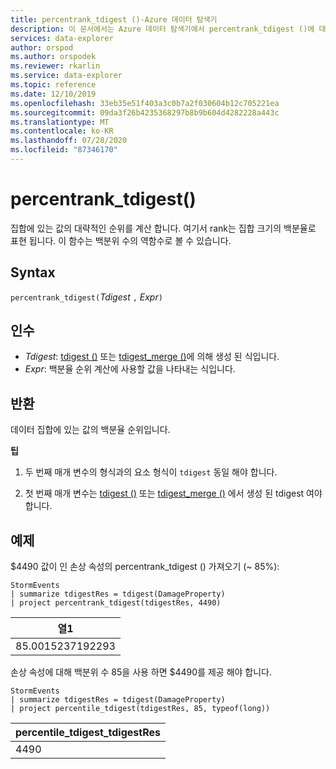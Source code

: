 ```yaml
---
title: percentrank_tdigest ()-Azure 데이터 탐색기
description: 이 문서에서는 Azure 데이터 탐색기에서 percentrank_tdigest ()에 대해 설명 합니다.
services: data-explorer
author: orspod
ms.author: orspodek
ms.reviewer: rkarlin
ms.service: data-explorer
ms.topic: reference
ms.date: 12/10/2019
ms.openlocfilehash: 33eb35e51f403a3c0b7a2f030604b12c705221ea
ms.sourcegitcommit: 09da3f26b4235368297b8b9b604d4282228a443c
ms.translationtype: MT
ms.contentlocale: ko-KR
ms.lasthandoff: 07/28/2020
ms.locfileid: "87346170"
---
```

# <a name="percentrank_tdigest"></a>percentrank_tdigest()

집합에 있는 값의 대략적인 순위를 계산 합니다. 여기서 rank는 집합 크기의 백분율로 표현 됩니다.
이 함수는 백분위 수의 역함수로 볼 수 있습니다.

## <a name="syntax"></a>Syntax

`percentrank_tdigest(`*Tdigest* `,` *Expr*`)`

## <a name="arguments"></a>인수

* *Tdigest*: [tdigest ()](tdigest-aggfunction.md) 또는 [tdigest_merge ()](tdigest-merge-aggfunction.md)에 의해 생성 된 식입니다.
* *Expr*: 백분율 순위 계산에 사용할 값을 나타내는 식입니다.

## <a name="returns"></a>반환

데이터 집합에 있는 값의 백분율 순위입니다.

**팁**

1) 두 번째 매개 변수의 형식과의 요소 형식이 `tdigest` 동일 해야 합니다.

2) 첫 번째 매개 변수는 [tdigest ()](tdigest-aggfunction.md) 또는 [tdigest_merge ()](tdigest-merge-aggfunction.md) 에서 생성 된 tdigest 여야 합니다.

## <a name="examples"></a>예제

$4490 값이 인 손상 속성의 percentrank_tdigest () 가져오기 (~ 85%):

<!-- csl: https://help.kusto.windows.net:443/Samples -->
```kusto
StormEvents
| summarize tdigestRes = tdigest(DamageProperty)
| project percentrank_tdigest(tdigestRes, 4490)

```

|열1|
|---|
|85.0015237192293|


손상 속성에 대해 백분위 수 85을 사용 하면 $4490를 제공 해야 합니다.

<!-- csl: https://help.kusto.windows.net:443/Samples -->
```kusto
StormEvents
| summarize tdigestRes = tdigest(DamageProperty)
| project percentile_tdigest(tdigestRes, 85, typeof(long))

```

|percentile_tdigest_tdigestRes|
|---|
|4490|
